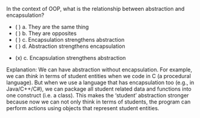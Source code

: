 <panel header=":lock::key: In the context of OOP, what is the relationship between abstraction and encapsulation?">

<panel header="%%Prerequisites%%" expandable expanded>
  <dynamic-panel src="../../objects/encapsulation/unit-inElsewhere-asFlat.md" boilerplate header="OOP: Objects: Encapsulation" />
  <dynamic-panel src="../../objects/abstraction/unit-inElsewhere-asFlat.md" boilerplate header="OOP: Objects: Abstraction" />
</panel>

<p/>

<question>
In the context of OOP, what is the relationship between abstraction and encapsulation?

- ( ) a. They are the same thing
- ( ) b. They are opposites
- ( ) c. Encapsulation strengthens abstraction
- ( ) d. Abstraction strengthens encapsulation


<div slot="answer">

- (x) c. Encapsulation strengthens abstraction

Explanation: We can have abstraction without encapsulation. For example, we can *think* in terms of student entities when we code in C (a procedural language). But when we use a language that has encapsulation too (e.g., in Java/C++/C#), we can package all student related data and functions into one construct (i.e. a class). This makes the ‘student’ abstraction stronger because now we can not only think in terms of students, the program can perform actions using objects that represent student entities.

</div>
</question>
</panel>
